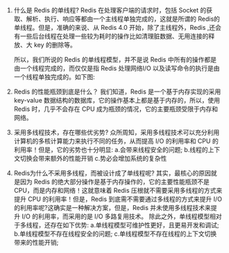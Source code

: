 1. 什么是 Redis 的单线程?
	Redis 在处理客户端的请求时，包括 Socket 的获取、解析、执行、响应等都由一个主线程单独完成的，这就是所谓的 Redis的单线程。但是，准确的来说、从 Redis 4.0 开始，除了主线程外，Redis ,还会有一些后台线程在处理一些较为耗时的操作比如清理脏数据、无用连接的释放、大 key 的删除等。
	
	所以，我们所说的 Redis 的单线程模型，并不是说 Redis 中所有的操作都是由一个线程完成的，而仅仅是指 Redis 处理网络I/O 以及读写命令的执行是由一个线程单独完成的。如下图:
2. Redis 的性能瓶颈到底是什么？
	我们知道，Redis 是一个基于内存实现的采用 key-value 数据结构的数据库，它的操作基本上都是基于内存的，所以，使用Redis 时，几乎不会存在 CPU 成为瓶颈的情况，它的主要瓶颈受限于内存和网络。
3. 采用多线程技术，存在哪些优劣势?
	众所周知，采用多线程技术可以充分利用计算机的多核计算能力来执行不同的任务，从而提高 I/O 的利用率和 CPU 的利用率！但是，它的劣势也十分明显:
	a.会带来线程安全的问题;
	b.线程的上下文切换会带来额外的性能开销
	c.势必会增加系统的复杂性
4. Redis为什么不采用多线程，而被设计成了单线程呢?
	其实，最核心的原因就是因为 Redis 的绝大部分操作是基于内存操作的，它的主要性能瓶颈不是 CPU，而是内存和网络！这就意味着 Redis 压根就不需要采用多线程的方式来提升 CPU 的利用率！但是，Redis 到底需不需要通过多线程的方式来提升 I/O的利用率呢?这确实是一种解决方案，但是，Redis 并未使用多线程技术来提升 I/O 的利用率，而采用的是 I/O 多路复用技术。
	除此之外，单线程模型相对于多线程，还存在如下优势:
	a.单线程模型可维护性更好，且更易开发和调试;
	b.单线程模型不存在线程安全的问题;
	c.单线程模型不存在线程的上下文切换带来的性能开销;
